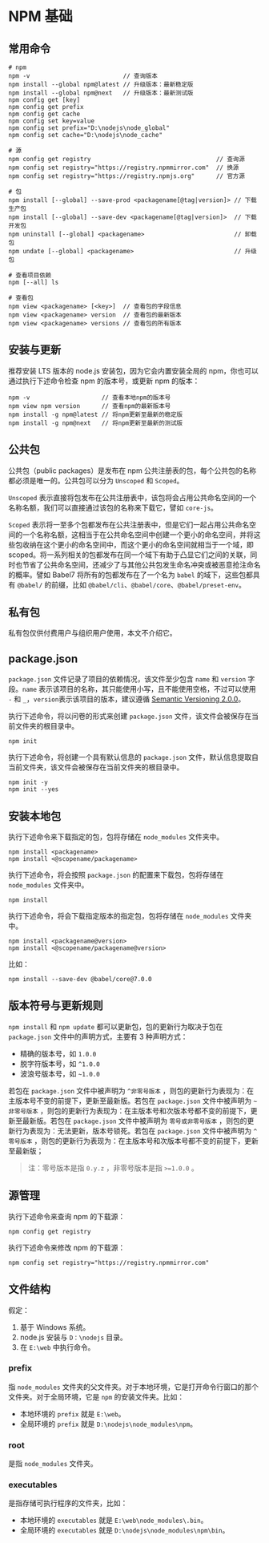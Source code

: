 # NPM 基础

## 常用命令

```
# npm
npm -v                          // 查询版本
npm install --global npm@latest // 升级版本：最新稳定版
npm install --global npm@next   // 升级版本：最新测试版
npm config get [key]
npm config get prefix
npm config get cache
npm config set key=value
npm config set prefix="D:\nodejs\node_global"
npm config set cache="D:\nodejs\node_cache"

# 源
npm config get registry                                   // 查询源
npm config set registry="https://registry.npmmirror.com"  // 换源
npm config set registry="https://registry.npmjs.org"      // 官方源

# 包
npm install [--global] --save-prod <packagename[@tag|version]> // 下载生产包
npm install [--global] --save-dev <packagename[@tag|version]>  // 下载开发包
npm uninstall [--global] <packagename>                         // 卸载包
npm undate [--global] <packagename>                            // 升级包

# 查看项目依赖
npm [--all] ls

# 查看包
npm view <packagename> [<key>]  // 查看包的字段信息
npm view <packagename> version  // 查看包的最新版本
npm view <packagename> versions // 查看包的所有版本
```



## 安装与更新

推荐安装 LTS 版本的 node.js 安装包，因为它会内置安装全局的 npm，你也可以通过执行下述命令检查 npm 的版本号，或更新 npm 的版本：

```
npm -v                    // 查看本地npm的版本号
npm view npm version      // 查看npm的最新版本号
npm install -g npm@latest // 将npm更新至最新的稳定版
npm install -g npm@next   // 将npm更新至最新的测试版
```



## 公共包

公共包（public packages）是发布在 npm 公共注册表的包，每个公共包的名称都必须是唯一的。公共包可以分为 `Unscoped` 和 `Scoped`。

`Unscoped` 表示直接将包发布在公共注册表中，该包将会占用公共命名空间的一个名称名额，我们可以直接通过该包的名称来下载它，譬如 `core-js`。

`Scoped` 表示将一至多个包都发布在公共注册表中，但是它们一起占用公共命名空间的一个名称名额，这相当于在公共命名空间中创建一个更小的命名空间，并将这些包收纳在这个更小的命名空间中，而这个更小的命名空间就相当于一个域，即 scoped。将一系列相关的包都发布在同一个域下有助于凸显它们之间的关联，同时也节省了公共命名空间，还减少了与其他公共包发生命名冲突或被恶意抢注命名的概率。譬如 Babel7 将所有的包都发布在了一个名为 `babel` 的域下，这些包都具有 `@babel/` 的前缀，比如 `@babel/cli`、`@babel/core`、`@babel/preset-env`。



## 私有包

私有包仅供付费用户与组织用户使用，本文不介绍它。



## package.json

`package.json` 文件记录了项目的依赖情况，该文件至少包含 `name` 和 `version` 字段。`name` 表示该项目的名称，其只能使用小写，且不能使用空格，不过可以使用 `-` 和 `_`，`version`表示该项目的版本，建议遵循 [Semantic Versioning 2.0.0](https://semver.org/)。

执行下述命令，将以问卷的形式来创建 `package.json` 文件，该文件会被保存在当前文件夹的根目录中。

```
npm init
```

执行下述命令，将创建一个具有默认信息的 `package.json` 文件，默认信息提取自当前文件夹，该文件会被保存在当前文件夹的根目录中。

```
npm init -y
npm init --yes
```



## 安装本地包

执行下述命令来下载指定的包，包将存储在 `node_modules` 文件夹中。

```
npm install <packagename>
npm install <@scopename/packagename>
```

执行下述命令，将会按照 `package.json` 的配置来下载包，包将存储在 `node_modules` 文件夹中。

```
npm install
```

执行下述命令，将会下载指定版本的指定包，包将存储在 `node_modules` 文件夹中。

```
npm install <packagename@version>
npm install <@scopename/packagename@version>
```

比如：

```
npm install --save-dev @babel/core@7.0.0
```



## 版本符号与更新规则

`npm install` 和 `npm update` 都可以更新包，包的更新行为取决于包在 `package.json` 文件中的声明方式，主要有 3 种声明方式：

- 精确的版本号，如 `1.0.0`
- 脱字符版本号，如 `^1.0.0`
- 波浪号版本号，如 `~1.0.0`

若包在 `package.json` 文件中被声明为 `^非零号版本` ，则包的更新行为表现为：在主版本号不变的前提下，更新至最新版。若包在 `package.json` 文件中被声明为 `~非零号版本` ，则包的更新行为表现为：在主版本号和次版本号都不变的前提下，更新至最新版。若包在 `package.json` 文件中被声明为 `零号或非零号版本` ，则包的更新行为表现为：无法更新，版本号锁死。若包在 `package.json` 文件中被声明为 `^零号版本` ，则包的更新行为表现为：在主版本号和次版本号都不变的前提下，更新至最新版；

> 注：零号版本是指 `0.y.z` ，非零号版本是指 `>=1.0.0` 。



## 源管理

执行下述命令来查询 npm 的下载源：

```
npm config get registry
```

执行下述命令来修改 npm 的下载源：

```
npm config set registry="https://registry.npmmirror.com"
```



## 文件结构

假定：

1. 基于 Windows 系统。
2. node.js 安装与 `D：\nodejs` 目录。
3. 在 `E:\web` 中执行命令。

### prefix

指 `node_modules` 文件夹的父文件夹。对于本地环境，它是打开命令行窗口的那个文件夹。对于全局环境，它是 `npm` 的安装文件夹。比如：

- 本地环境的 `prefix` 就是 `E:\web`。
- 全局环境的 `prefix` 就是 `D:\nodejs\node_modules\npm`。

### root

是指 `node_modules` 文件夹。

### executables

是指存储可执行程序的文件夹，比如：

- 本地环境的 `executables` 就是 `E:\web\node_modules\.bin`。
- 全局环境的 `executables` 就是 `D:\nodejs\node_modules\npm\bin`。